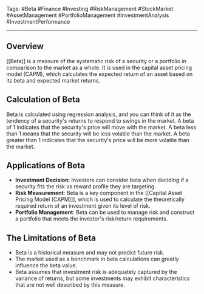 Tags: #Beta #Finance #Investing #RiskManagement #StockMarket #AssetManagement #PortfolioManagement #InvestmentAnalysis #InvestmentPerformance

---

## Overview

[[Beta]] is a measure of the systematic risk of a security or a portfolio in comparison to the market as a whole. It is used in the capital asset pricing model (CAPM), which calculates the expected return of an asset based on its beta and expected market returns.

## Calculation of Beta

Beta is calculated using regression analysis, and you can think of it as the tendency of a security's returns to respond to swings in the market. A beta of 1 indicates that the security's price will move with the market. A beta less than 1 means that the security will be less volatile than the market. A beta greater than 1 indicates that the security's price will be more volatile than the market.

## Applications of Beta

- **Investment Decision**: Investors can consider beta when deciding if a security fits the risk vs reward profile they are targeting.
- **Risk Measurement**: Beta is a key component in the [[Capital Asset Pricing Model (CAPM)]], which is used to calculate the theoretically required return of an investment given its level of risk.
- **Portfolio Management**: Beta can be used to manage risk and construct a portfolio that meets the investor's risk/return requirements.

## The Limitations of Beta

- Beta is a historical measure and may not predict future risk.
- The market used as a benchmark in beta calculations can greatly influence the beta value.
- Beta assumes that investment risk is adequately captured by the variance of returns, but some investments may exhibit characteristics that are not well described by this measure.